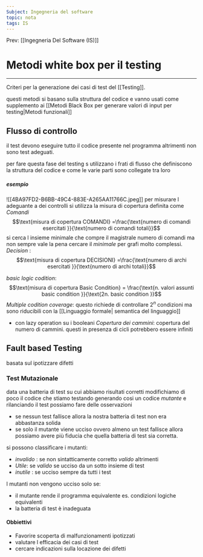 ```yaml
---
Subject: Ingegneria del software
topic: nota
tags: IS
---
```


Prev: [[Ingegneria Del Software (IS)]]

# Metodi white box per il testing
---
Criteri per la generazione dei casi di test del [[Testing]].

questi metodi si basano sulla struttura del codice e vanno usati come supplemento ai [[Metodi Black Box per generare valori di input per testing|Metodi funzionali]] 

## Flusso di controllo
il test devono eseguire tutto il codice presente nel programma altrimenti non sono test adeguati.

per fare questa fase del testing s utilizzano i frati di flusso  che  definiscono la struttura del codice e come le varie parti sono collegate tra loro 
##### esempio
![[4BA97FD2-B6BB-49C4-883E-A265AA11766C.jpeg]]
per misurare l adeguante a dei controlli si utilizza la misura di copertura definita come
_Comandi_
$$\text{misura di copertura COMANDI} =\frac{\text{numero di comandi esercitati }}{\text{numero di comandi totali}}$$
si cerca l insieme minimale che compre il magistrale numero di comandi ma non sempre vale la pena cercare il _minimale_ per grafi molto complessi.
_Decision_ :
$$\text{misura di copertura DECISIONI} =\frac{\text{numero di archi esercitati }}{\text{numero di archi totali}}$$

_basic logic codition_:   
$$\text{misura di copertura Basic Condition}  =  \frac{\text{n.  valori assunti  basic condition }}{\text{2n. basic condition }}$$
_Multiple codition coverage_:
questo richiede di controllare $2^n$ condizioni ma sono riducibili con la [[Linguaggio formale| semantica del linguaggio]] 
- con lazy operation su i booleani
_Copertura dei cammini_:
copertura del numero di cammini.
questi in presenza di cicli potrebbero essere infiniti


## Fault based Testing 
basata sul ipotizzare difetti

### Test Mutazionale
data una batteria di test su cui abbiamo risultati corretti modifichiamo di poco il codice che stiamo testando generando cosi un codice _mutante_ e rilanciando il test possiamo fare delle osservazioni 
- se nessun test fallisce allora la nostra batteria di test non era abbastanza solida
- se solo il mutante viene ucciso ovvero almeno un test fallisce allora possiamo avere più fiducia che quella batteria di test sia corretta.

si possono classificare i mutanti: 
- _invalido_ : se non sintatticamente corretto _valido_ altrimenti
- _Utile_:  se _valido_ se ucciso da un sotto insieme di test
- _inutile_ : se ucciso sempre da tutti i test

I mutanti non vengono ucciso solo se: 
- il mutante rende il programma equivalente es. condizioni logiche equivalenti 
- la batteria di test è inadeguata


#### Obbiettivi 
- Favorire scoperta di malfunzionamenti ipotizzati
- valutare l efficacia dei casi di test
- cercare indicazioni sulla locazione dei difetti 